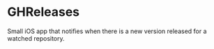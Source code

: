#  GHReleases

Small iOS app that notifies when there is  a new version released for a watched repository.

